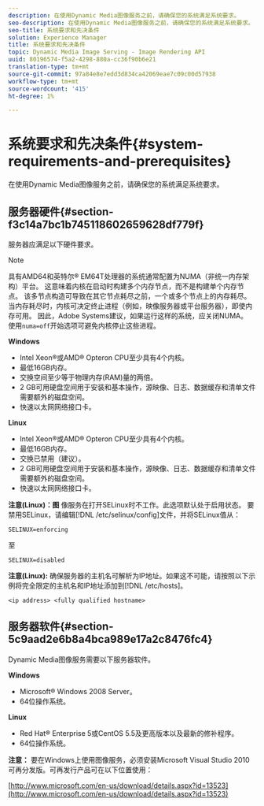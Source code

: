 ```yaml
---
description: 在使用Dynamic Media图像服务之前，请确保您的系统满足系统要求。
seo-description: 在使用Dynamic Media图像服务之前，请确保您的系统满足系统要求。
seo-title: 系统要求和先决条件
solution: Experience Manager
title: 系统要求和先决条件
topic: Dynamic Media Image Serving - Image Rendering API
uuid: 80196574-f5a2-4298-880a-cc36f90b6e21
translation-type: tm+mt
source-git-commit: 97a84e8e7edd3d834ca42069eae7c09c00d57938
workflow-type: tm+mt
source-wordcount: '415'
ht-degree: 1%

---
```



# 系统要求和先决条件{#system-requirements-and-prerequisites}

在使用Dynamic Media图像服务之前，请确保您的系统满足系统要求。

## 服务器硬件{#section-f3c14a7bc1b745118602659628df779f}

服务器应满足以下硬件要求。

>[!NOTE]
>
>具有AMD64和英特尔® EM64T处理器的系统通常配置为NUMA（非统一内存架构）平台。 这意味着内核在启动时构建多个内存节点，而不是构建单个内存节点。 该多节点构造可导致在其它节点耗尽之前，一个或多个节点上的内存耗尽。 当内存耗尽时，内核可决定终止进程（例如，映像服务器或平台服务器），即使内存可用。 因此，Adobe Systems建议，如果运行这样的系统，应关闭NUMA。 使用`numa=off`开始选项可避免内核停止这些进程。

**Windows**

* Intel Xeon®或AMD® Opteron CPU至少具有4个内核。
* 最低16GB内存。
* 交换空间至少等于物理内存(RAM)量的两倍。
* 2 GB可用硬盘空间用于安装和基本操作，源映像、日志、数据缓存和清单文件需要额外的磁盘空间。
* 快速以太网网络接口卡。

**Linux**

* Intel Xeon®或AMD® Opteron CPU至少具有4个内核。
* 最低16GB内存。
* 交换已禁用（建议）。
* 2 GB可用硬盘空间用于安装和基本操作，源映像、日志、数据缓存和清单文件需要额外的磁盘空间。
* 快速以太网网络接口卡。

**注意(Linux)：图** 像服务在打开SELinux时不工作。此选项默认处于启用状态。 要禁用SELinux，请编辑[!DNL /etc/selinux/config]文件，并将SELinux值从：

`SELINUX=enforcing`

至

`SELINUX=disabled`

**注意(Linux):** 确保服务器的主机名可解析为IP地址。如果这不可能，请按照以下示例将完全限定的主机名和IP地址添加到[!DNL /etc/hosts]。

`<ip address> <fully qualified hostname>`

## 服务器软件{#section-5c9aad2e6b8a4bca989e17a2c8476fc4}

Dynamic Media图像服务需要以下服务器软件。

**Windows**

* Microsoft® Windows 2008 Server。
* 64位操作系统。

**Linux**

* Red Hat® Enterprise 5或CentOS 5.5及更高版本以及最新的修补程序。
* 64位操作系统。

**注意：** 要在Windows上使用图像服务，必须安装Microsoft Visual Studio 2010可再分发版。可再发行产品可在以下位置使用：

[http://www.microsoft.com/en-us/download/details.aspx?id=13523](http://www.microsoft.com/en-us/download/details.aspx?id=13523)

